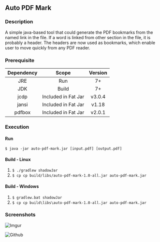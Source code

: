 ## Auto PDF Mark
### Description
A simple java-based tool that could generate the PDF bookmarks from the named link in the file. If a word is linked from other section in the file, it is probably a header. The headers are now used as bookmarks, which enable user to move quickly from any PDF reader.


### Prerequisite
|Dependency|Scope|Version|
|:-:|:-:|:-:|
|JRE|Run|7+|
|JDK|Build|7+|
|jcdp|Included in Fat Jar|v3.0.4|
|jansi|Included in Fat Jar|v1.18|
|pdfbox|Included in Fat Jar|v2.0.1|


### Execution
#### Run
`$ java -jar auto-pdf-mark.jar [input.pdf] [output.pdf]`


#### Build - Linux
1. `$ ./gradlew shadowJar`
2. `$ cp cp build/libs/auto-pdf-mark-1.0-all.jar auto-pdf-mark.jar`


#### Build - Windows
1. `$ gradlew.bat shadowJar`
2. `$ cp cp build\libs\auto-pdf-mark-1.0-all.jar auto-pdf-mark.jar`


### Screenshots
![Imgur](https://i.imgur.com/HzHhijh.png)

![Github](https://user-images.githubusercontent.com/9023821/74156373-25e44400-4c51-11ea-8a4c-5b0b0f6ece05.PNG)

